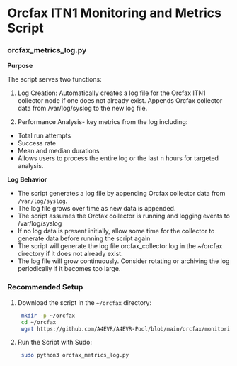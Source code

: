 # Orcfax ITN1 Monitoring and Metrics Script

### orcfax_metrics_log.py

**Purpose** 

The script serves two functions:

1. Log Creation:
    Automatically creates a log file for the Orcfax ITN1 collector node if one does not already exist.
    Appends Orcfax collector data from /var/log/syslog to the new log file.
    
2. Performance Analysis- key metrics from the log including:
  - Total run attempts
  - Success rate
  - Mean and median durations
  - Allows users to process the entire log or the last n hours for targeted analysis.
    
**Log Behavior**

  - The script generates a log file by appending Orcfax collector data from `/var/log/syslog`.
  - The log file grows over time as new data is appended.
  - The script assumes the Orcfax collector is running and logging events to /var/log/syslog
  - If no log data is present initially, allow some time for the collector to generate data before running the script again
  - The script will generate the log file orcfax_collector.log in the ~/orcfax directory if it does not already exist.
  - The log file will grow continuously. Consider rotating or archiving the log periodically if it becomes too large.
  
### Recommended Setup
1. Download the script in the `~/orcfax` directory:
   ```bash
    mkdir -p ~/orcfax
    cd ~/orcfax
    wget https://github.com/A4EVR/A4EVR-Pool/blob/main/orcfax/monitoring/orcfax_metrics_log.py -O orcfax_metrics_log.py
2. Run the Script with Sudo:
   ```bash
    sudo python3 orcfax_metrics_log.py

